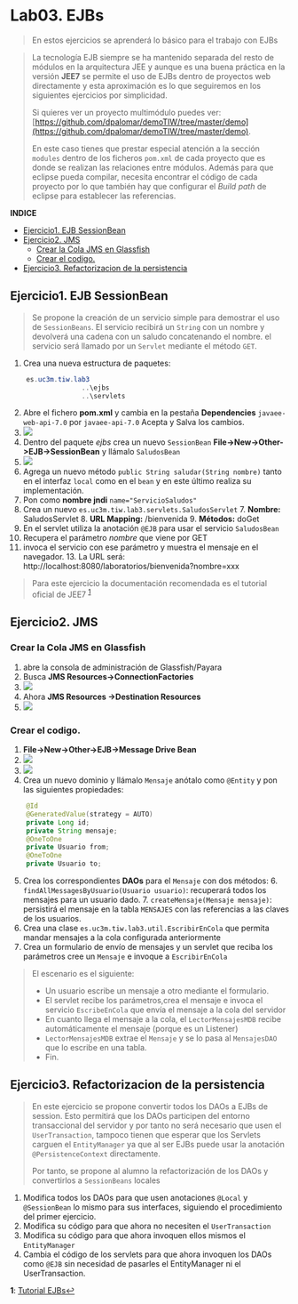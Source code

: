 # Lab03. EJBs

> En estos ejercicios se aprenderá lo básico para el trabajo con EJBs

> La tecnología EJB siempre se ha mantenido separada del resto de módulos en la arquitectura JEE y aunque es una buena práctica en la versión __JEE7__ se permite el uso de EJBs dentro de proyectos web directamente y esta aproximación es lo que seguiremos en los siguientes ejercicios por simplicidad.
> 
> Si quieres ver un proyecto multimódulo puedes ver: [https://github.com/dpalomar/demoTIW/tree/master/demo](https://github.com/dpalomar/demoTIW/tree/master/demo).
> 
> En este caso tienes que prestar especial atención a la sección `modules` dentro de los ficheros `pom.xml` de cada proyecto que es donde se realizan las relaciones entre módulos. Además para que eclipse pueda compilar, necesita encontrar el código de cada proyecto por lo que también hay que configurar el _Build path_ de eclipse para establecer las referencias.
> 

__INDICE__
<!-- MarkdownTOC  depth=3 -->

- [Ejercicio1. EJB SessionBean](#ejercicio1-ejb-sessionbean)
- [Ejercicio2. JMS](#ejercicio2-jms)
    - [Crear la Cola JMS en Glassfish](#crear-la-cola-jms-en-glassfish)
    - [Crear el codigo.](#crear-el-codigo)
- [Ejercicio3. Refactorizacion de la persistencia](#ejercicio3-refactorizacion-de-la-persistencia)

<!-- /MarkdownTOC -->


## Ejercicio1. EJB SessionBean

> Se propone la creación de un servicio simple para demostrar el uso de `SessionBeans`. El servicio recibirá un `String` con un nombre y devolverá una cadena con un saludo concatenando el nombre. el servicio será llamado por un `Servlet` mediante el método `GET`.

1. Crea una nueva estructura de paquetes:

```java
    es.uc3m.tiw.lab3
                  ..\ejbs
                  ..\servlets
```
2. Abre el fichero __pom.xml__ y cambia en la pestaña __Dependencies__ `javaee-web-api-7.0` por `javaee-api-7.0` Acepta y Salva los cambios.
3. ![](images/Imagen1.png) 
3. Dentro del paquete _ejbs_ crea un nuevo `SessionBean`  __File->New->Other->EJB->SessionBean__ y llámalo `SaludosBean`
4. ![](images/Imagen2.png)
5. Agrega un nuevo método `public String saludar(String nombre)` tanto en el interfaz `local` como en el `bean` y en este último realiza su implementación.
6. Pon como __nombre jndi__ `name="ServicioSaludos"`
6. Crea un nuevo `es.uc3m.tiw.lab3.servlets.SaludosServlet` 
    7. __Nombre:__ SaludosServlet
    8. __URL Mapping:__ /bienvenida
    9. __Métodos:__ doGet
10. En el servlet utiliza la anotación `@EJB` para usar el servicio `SaludosBean`
11. Recupera el parámetro _nombre_ que viene por GET 
12. invoca el servicio con ese parámetro  y muestra el mensaje en el navegador.
    13. La URL será: http://localhost:8080/laboratorios/bienvenida?nombre=xxx

> Para este ejercicio la documentación recomendada es el tutorial oficial de JEE7 <sup id="a1">[1](#f1)</sup>

## Ejercicio2. JMS

### Crear la Cola JMS en Glassfish

1. abre la consola de administración de Glassfish/Payara
2. Busca __JMS Resources->ConnectionFactories__
3. ![](images/Imagen3.png)
4. Ahora __JMS Resources ->Destination Resources__
5. ![](images/Imagen4.png)

### Crear el codigo.

1. __File->New->Other->EJB->Message Drive Bean__
2. ![](images/Imagen5.png)
3. ![](images/Imagen6.png)
4. Crea un nuevo dominio y llámalo `Mensaje` anótalo como `@Entity` y pon las siguientes propiedades:

```java
    @Id
    @GeneratedValue(strategy = AUTO)
    private Long id;
    private String mensaje;
    @OneToOne
    private Usuario from;
    @OneToOne
    private Usuario to;
```

5. Crea los correspondientes __DAOs__ para el `Mensaje` con dos métodos:
    6. `findAllMessagesByUsuario(Usuario usuario)`: recuperará todos los mensajes para un usuario dado.
    7. `createMensaje(Mensaje mensaje)`: persistirá el mensaje en la tabla `MENSAJES` con las referencias a las claves de los usuarios.
8. Crea una clase `es.uc3m.tiw.lab3.util.EscribirEnCola` que permita mandar mensajes a la cola configurada anteriormente
9. Crea un formulario de envío de mensajes y un servlet que reciba los parámetros cree un `Mensaje` e invoque a `EscribirEnCola`

> El escenario es el siguiente:
> - Un usuario escribe un mensaje a otro mediante el formulario.
> - El servlet recibe los parámetros,crea el mensaje e invoca el servicio `EscribeEnCola` que envía el mensaje a la cola del servidor
> - En cuanto llega el mensaje a la cola, el `LectorMensajesMDB` recibe automáticamente el mensaje (porque es un Listener)
> - `LectorMensajesMDB` extrae el `Mensaje` y se lo pasa al `MensajesDAO` que lo escribe en una tabla.
> - Fin.

## Ejercicio3. Refactorizacion de la persistencia

> En este ejercicio se propone convertir todos los DAOs a EJBs de session.
> Esto permitirá que los DAOs participen del entorno transaccional del servidor y por tanto no será necesario que usen el `UserTransaction`, tampoco tienen que esperar que los Servlets carguen el `EntityManager` ya que al ser EJBs puede usar la anotación `@PersistenceContext` directamente.
> 
> Por tanto, se propone al alumno la refactorización de los DAOs y convertirlos a `SessionBeans` locales 

1. Modifica todos los DAOs para que usen anotaciones `@Local` y `@SessionBean` lo mismo para sus interfaces, siguiendo el procedimiento del primer ejercicio.
2. Modifica su código para que ahora no necesiten el `UserTransaction`
3. Modifica su código para que ahora invoquen ellos mismos el `EntityManager`
4. Cambia el código de los servlets para que ahora invoquen los DAOs como `@EJB` sin necesidad de pasarles el EntityManager ni el UserTransaction.


<b id="f1">1</b>: [Tutorial EJBs](https://docs.oracle.com/javaee/7/tutorial/partentbeans.htm#BNBLR)[↩](#a1)